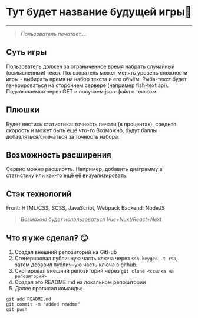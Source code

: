 # Тут будет название будущей игры👋
---
> *Пользователь печатает....*

## Суть игры 
Пользователь должен за ограниченное время набрать случайный (осмысленный) текст. Пользователь может менять  уровень сложности игры - выбирать время на набор текста и его объём. Рыба-текст будет генерироваться на стороннем сервере (например fish-text api). Подключаемся через GET и получаем json-файл с текстом.

## Плюшки 
Будет вестись статистика: точность печати (в процентах), средняя скорость и может быть ещё что-то
Возможно, будут баллы добавляться/сниматься за точность набора. 

## Возможность расширения
Сервис можно расширять. Например, добавить диаграмму в статистику или как-то ещё её визуализировать.

## Стэк технологий
Front: HTML/CSS, SCSS, JavaScript, Webpack
Backend: NodeJS
> *Возможно будет использоваться Vue+Nuxt/React+Next*

## Что я уже сделал? 😏
1. Создал внешний репозиторий на GitHub
2. Сгенерировал публичную часть ключа через `ssh-keygen -t rsa`, затем добавил публичную часть ключа в github.
3. Скопировал внешний репозиторий через `git clone <ссылка на репозиторий>`
4. Создал это README.md на локальном репозитории
5. Далее прописал команды: 
```
git add README.md
git commit -m "added readme"
git push
```
